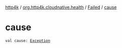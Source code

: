 [http4k](../../index.md) / [org.http4k.cloudnative.health](../index.md) / [Failed](index.md) / [cause](./cause.md)

# cause

`val cause: `[`Exception`](https://kotlinlang.org/api/latest/jvm/stdlib/kotlin/-exception/index.html)